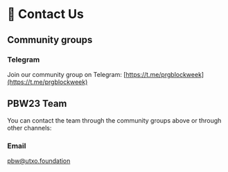 # 💬 Contact Us

## Community groups

### Telegram

Join our community group on Telegram: [https://t.me/prgblockweek](https://t.me/prgblockweek)

## PBW23 Team

You can contact the team through the community groups above or through other channels:

### Email

[pbw@utxo.foundation](mailto:pbw@utxo.foundation)
